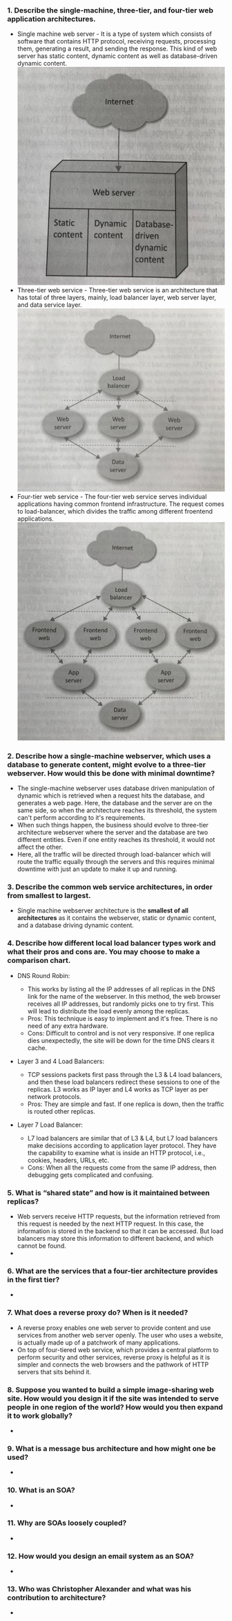 ### **1. Describe the single-machine, three-tier, and four-tier web application architectures.**

  * Single machine web server - It is a type of system which consists of software that contains HTTP protocol, receiving requests, processing them, generating a result, and sending the response. This kind of web server has static content, dynamic content as well as database-driven dynamic content.
  ![single machine architecture](/images/single_machine_architecture.JPG)
  * Three-tier web service - Three-tier web service is an architecture that has total of three layers, mainly, load balancer layer, web server layer, and data service layer.
  ![3-tier architecture](/images/3-tier_architecture.JPG)
  * Four-tier web service - The four-tier web service serves individual applications having common frontend infrastructure. The request comes to load-balancer, which divides the traffic among different froentend applications.
  ![4-tier architecture](/images/4-tier_architecture.JPG)

### **2. Describe how a single-machine webserver, which uses a database to generate content, might evolve to a three-tier webserver.  How would this be done with minimal downtime?**

  * The single-machine webserver uses database driven manipulation of dynamic which is retrieved when a request hits the database, and generates a web page. Here, the database and the server are on the same side, so when the architecture reaches its threshold, the system can't perform according to it's requirements.
  * When such things happen, the business should evolve to three-tier architecture webserver where the server and the database are two different entities. Even if one entity reaches its threshold, it would not affect the other.
  * Here, all the traffic will be directed through load-balancer which will route the traffic equally through the servers and this requires minimal downtime with just an update to make it up and running.

### **3. Describe the common web service architectures, in order from smallest to largest.**

  * Single machine webserver architecture is the **smallest of all architectures** as it contains the webserver, static or dynamic content, and a database driving dynamic content. 

### **4. Describe how different local load balancer types work and what their pros and cons are. You may choose to make a comparison chart.**

  * DNS Round Robin:
    - This works by listing all the IP addresses of all replicas in the DNS link for the name of the webserver. In this method, the web browser receives all IP addresses, but randomly picks one to try first. This will lead to distribute the load evenly among the replicas.
    - Pros: This technique is easy to implement and it's free. There is no need of any extra hardware.
    - Cons: Difficult to control and is not very responsive. If one replica dies unexpectedly, the site will be down for the time DNS clears it cache.
  
  * Layer 3 and 4 Load Balancers:
    - TCP sessions packets first pass through the L3 & L4 load balancers, and then these load balancers redirect these sessions to one of the replicas. L3 works as IP layer and L4 works as TCP layer as per network protocols.
    - Pros: They are simple and fast. If one replica is down, then the traffic is routed other replicas.

  * Layer 7 Load Balancer:
    - L7 load balancers are similar that of L3 & L4, but L7 load balancers make decisions according to application layer protocol. They have the capability to examine what is inside an HTTP protocol, i.e., cookies, headers, URLs, etc.
    - Cons: When all the requests come from the same IP address, then debugging gets complicated and confusing.

### **5. What is “shared state” and how is it maintained between replicas?**

  * Web servers receive HTTP requests, but the information retrieved from this request is needed by the next HTTP request. In this case, the information is stored in the backend so that it can be accessed. But load balancers may store this information to different backend, and which cannot be found.
  * 

### **6. What are the services that a four-tier architecture provides in the first tier?**

  * 

### **7. What does a reverse proxy do? When is it needed?**

  * A reverse proxy enables one web server to provide content and use services from another web server openly. The user who uses a website, is actually made up of a patchwork of many applications.
  * On top of four-tiered web service, which provides a central platform to perform security and other services, reverse proxy is helpful as it is simpler and connects the web browsers and the pathwork of HTTP servers that sits behind it.

### **8. Suppose you wanted to build a simple image-sharing web site. How would you design it if the site was intended to serve people in one region of the world? How would you then expand it to work globally?**

  * 

### **9. What is a message bus architecture and how might one be used?**

  * 

### **10. What is an SOA?**

  * 

### **11. Why are SOAs loosely coupled?**

  * 

### **12. How would you design an email system as an SOA?**

  * 

### **13. Who was Christopher Alexander and what was his contribution to architecture?**

  * 